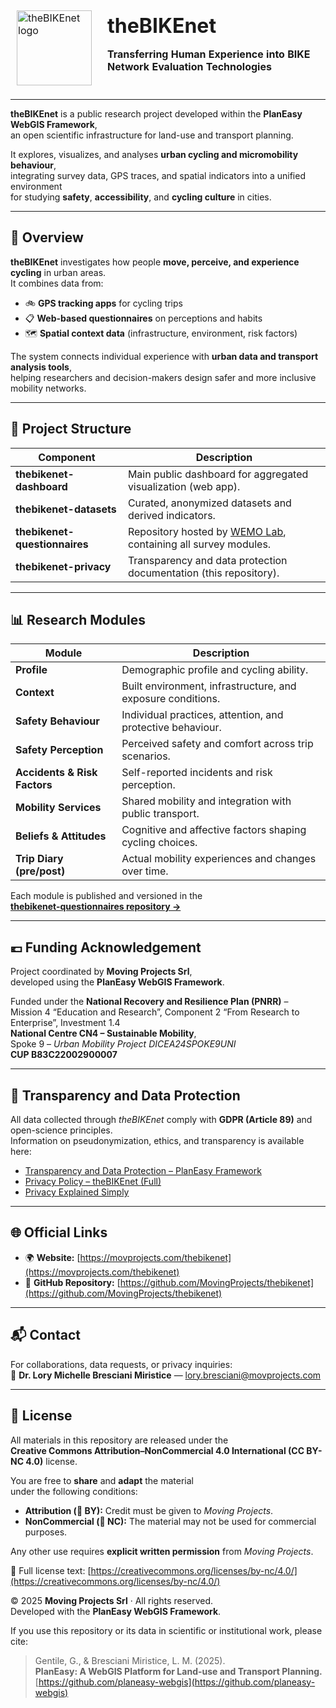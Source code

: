 <div align="left">
<br/>
  <table border="0" cellpadding="0" cellspacing="0" style="border:1px solid transparent;">
    <tr style="border:1px solid transparent;">
      <td style="border:1px solid transparent; vertical-align: middle; padding-right: 16px;">
        <img src="https://github.com/MovingProjects/thebikenet/blob/main/docs/assets/theBIKEnet_logo.png" width="120" alt="theBIKEnet logo">
      </td>
      <td style="border:1px solid transparent; vertical-align: middle;">
        <h1 style="margin: 0; padding: 0;">theBIKEnet</h1>
        <p><strong>Transferring Human Experience into BIKE Network Evaluation Technologies</strong></p>
      </td>
    </tr>
  </table>
</div>

---

**theBIKEnet** is a public research project developed within the **PlanEasy WebGIS Framework**,  
an open scientific infrastructure for land-use and transport planning.  

It explores, visualizes, and analyses **urban cycling and micromobility behaviour**,  
integrating survey data, GPS traces, and spatial indicators into a unified environment  
for studying **safety**, **accessibility**, and **cycling culture** in cities.

---

## 🧭 Overview

**theBIKEnet** investigates how people **move, perceive, and experience cycling** in urban areas.  
It combines data from:

- 🚲 **GPS tracking apps** for cycling trips  
- 📋 **Web-based questionnaires** on perceptions and habits  
- 🗺️ **Spatial context data** (infrastructure, environment, risk factors)  

The system connects individual experience with **urban data and transport analysis tools**,  
helping researchers and decision-makers design safer and more inclusive mobility networks.

---

## 🧩 Project Structure

| Component | Description |
|------------|--------------|
| **thebikenet-dashboard** | Main public dashboard for aggregated visualization (web app). |
| **thebikenet-datasets** | Curated, anonymized datasets and derived indicators. |
| **thebikenet-questionnaires** | Repository hosted by [WEMO Lab](https://github.com/wemolab/questionnaires/tree/main/theBIKEnet), containing all survey modules. |
| **thebikenet-privacy** | Transparency and data protection documentation (this repository). |

---

## 📊 Research Modules

| Module | Description |
|---------|--------------|
| **Profile** | Demographic profile and cycling ability. |
| **Context** | Built environment, infrastructure, and exposure conditions. |
| **Safety Behaviour** | Individual practices, attention, and protective behaviour. |
| **Safety Perception** | Perceived safety and comfort across trip scenarios. |
| **Accidents & Risk Factors** | Self-reported incidents and risk perception. |
| **Mobility Services** | Shared mobility and integration with public transport. |
| **Beliefs & Attitudes** | Cognitive and affective factors shaping cycling choices. |
| **Trip Diary (pre/post)** | Actual mobility experiences and changes over time. |

Each module is published and versioned in the  
[**thebikenet-questionnaires repository →**](https://github.com/wemolab/questionnaires/tree/main/theBIKEnet)

---

## 💶 Funding Acknowledgement

Project coordinated by **Moving Projects Srl**,  
developed using the **PlanEasy WebGIS Framework**.  

Funded under the **National Recovery and Resilience Plan (PNRR)** –  
Mission 4 “Education and Research”, Component 2 “From Research to Enterprise”, Investment 1.4  
**National Centre CN4 – Sustainable Mobility**,  
Spoke 9 – *Urban Mobility Project DICEA24SPOKE9UNI*  
**CUP B83C22002900007**

---

## 🔐 Transparency and Data Protection

All data collected through *theBIKEnet* comply with **GDPR (Article 89)** and open-science principles.  
Information on pseudonymization, ethics, and transparency is available here:

- [Transparency and Data Protection – PlanEasy Framework](https://planeasy-webgis.github.io/guidelines/docs/transparency.html)  
- [Privacy Policy – theBIKEnet (Full)](https://movingprojects.github.io/thebikenet/docs/privacy.html)  
- [Privacy Explained Simply](https://movingprojects.github.io/thebikenet/docs/privacy-simple.html)

---

## 🌐 Official Links

- 🌍 **Website:** [https://movprojects.com/thebikenet](https://movprojects.com/thebikenet)  
- 💾 **GitHub Repository:** [https://github.com/MovingProjects/thebikenet](https://github.com/MovingProjects/thebikenet)

---

## 📬 Contact

For collaborations, data requests, or privacy inquiries:  
📧 **Dr. Lory Michelle Bresciani Miristice** — [lory.bresciani@movprojects.com](mailto:lory.bresciani@movprojects.com)

---

## 🔖 License

All materials in this repository are released under the  
**Creative Commons Attribution–NonCommercial 4.0 International (CC BY-NC 4.0)** license.

You are free to **share** and **adapt** the material  
under the following conditions:

- **Attribution (📘 BY):** Credit must be given to *Moving Projects*.  
- **NonCommercial (💼 NC):** The material may not be used for commercial purposes.  

Any other use requires **explicit written permission** from *Moving Projects*.

📄 Full license text: [https://creativecommons.org/licenses/by-nc/4.0/](https://creativecommons.org/licenses/by-nc/4.0/)

© 2025 **Moving Projects Srl** · All rights reserved.  
Developed with the **PlanEasy WebGIS Framework**.

If you use this repository or its data in scientific or institutional work, please cite:

> Gentile, G., & Bresciani Miristice, L. M. (2025).  
> **PlanEasy: A WebGIS Platform for Land-use and Transport Planning.**  
> [https://github.com/planeasy-webgis](https://github.com/planeasy-webgis)
